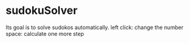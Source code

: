 # sudokuSolver

Its goal is to solve sudokos automatically.
left click: change the number
space: calculate one more step
